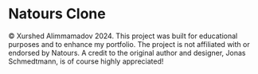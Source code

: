 # Natours Clone 

© Xurshed Alimmamadov 2024. This project was built for educational purposes and to enhance my portfolio. The project is not affiliated with or endorsed by Natours. A credit to the original author and designer, Jonas Schmedtmann, is of course highly appreciated!
